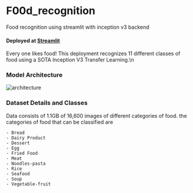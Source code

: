 # F00d_recognition
Food recognition using streamlit with inception v3 backend
#### Deployed at [Streamlit](https://harshitha04a-food-recognition-f00d-recog-inception-hh4c43.streamlitapp.com/)
Every one likes food! This deployment recognizes 11 different classes of food using a SOTA Inception V3 Transfer Learning.\n


### Model Architecture

![architecture](https://github.com/sirreajohn/F00d_recognition/blob/master/inception_2.png)
### Dataset Details and Classes
Data consists of 1.1GB of 16,600 images of different categories of food.
the categories of food that can be classified are 

    - Bread
    - Dairy Product
    - Dessert
    - Egg
    - Fried Food
    - Meat
    - Noodles-pasta
    - Rice
    - Seafood
    - Soup
    - Vegetable-fruit
    
